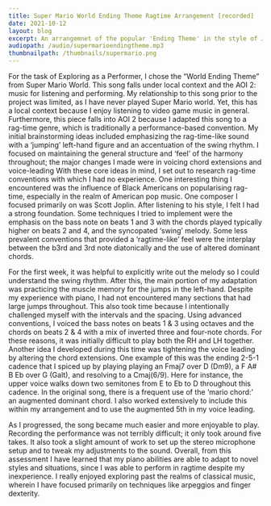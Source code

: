 ```yaml
---
title: Super Mario World Ending Theme Ragtime Arrangement [recorded]
date: 2021-10-12
layout: blog
excerpt: An arrangemnet of the popular 'Ending Theme' in the style of Joplin-esque ragtime.
audiopath: /audio/supermarioendingtheme.mp3
thumbnailpath: /thumbnails/supermario.png
---
```


For the task of Exploring as a Performer, I chose the “World Ending Theme” from Super Mario World. This song falls under local context and the AOI 2: music for listening and performing. My relationship to this song prior to the project was limited, as I have never played Super Mario world. Yet, this has a local context because I enjoy listening to video game music in general. Furthermore, this piece falls into AOI 2 because I adapted this song to a rag-time genre, which is traditionally a performance-based convention.
My initial brainstorming ideas included emphasizing the rag-time-like sound with a ‘jumping’ left-hand figure and an accentuation of the swing rhythm. I focused on maintaining the general structure and ‘feel’ of the harmony throughout; the major changes I made were in voicing chord extensions and voice-leading With these core ideas in mind, I set out to research rag-time conventions with which I had no experience. One interesting thing I encountered was the influence of Black Americans on popularising rag-time, especially in the realm of American pop music. One composer I focused primarily on was Scott Joplin. After listening to his style, I felt I had a strong foundation. Some techniques I tried to implement were the emphasis on the bass note on beats 1 and 3 with the chords played typically higher on beats 2 and 4, and the syncopated ‘swing’ melody. Some less prevalent conventions that provided a ‘ragtime-like’ feel were the interplay between the b3rd and 3rd note diatonically and the use of altered dominant chords.

For the first week, it was helpful to explicitly write out the melody so I could understand the swing rhythm. After this, the main portion of my adaptation was practicing the muscle memory for the jumps in the left-hand. Despite my experience with piano, I had not encountered many sections that had large jumps throughout. This also took time because I intentionally challenged myself with the intervals and the spacing. Using advanced conventions, I voiced the bass notes on beats 1 & 3 using octaves and the chords on beats 2 & 4 with a mix of inverted three and four-note chords. For these reasons, it was initially difficult to play both the RH and LH together. Another idea I developed during this time was tightening the voice leading by altering the chord extensions. One example of this was the ending 2-5-1 cadence that I spiced up by playing playing an Fmaj7 over D (Dm9), a F A# B Eb over G (Galt), and resolving to a Cmaj(6/9). Here for instance, the upper voice walks down two semitones from E to Eb to D throughout this cadence. In the original song, there is a frequent use of the ‘mario chord:’ an augmented dominant chord. I also worked extensively to include this within my arrangement and to use the augmented 5th in my voice leading.

As I progressed, the song became much easier and more enjoyable to play. Recording the performance was not terribly difficult; it only took around five takes. It also took a slight amount of work to set up the stereo microphone setup and to tweak my adjustments to the sound. Overall, from this assessment I have learned that my piano abilities are able to adapt to novel styles and situations, since I was able to perform in ragtime despite my inexperience. I really enjoyed exploring past the realms of classical music, wherein I have focused primarily on techniques like arpeggios and finger dexterity.
